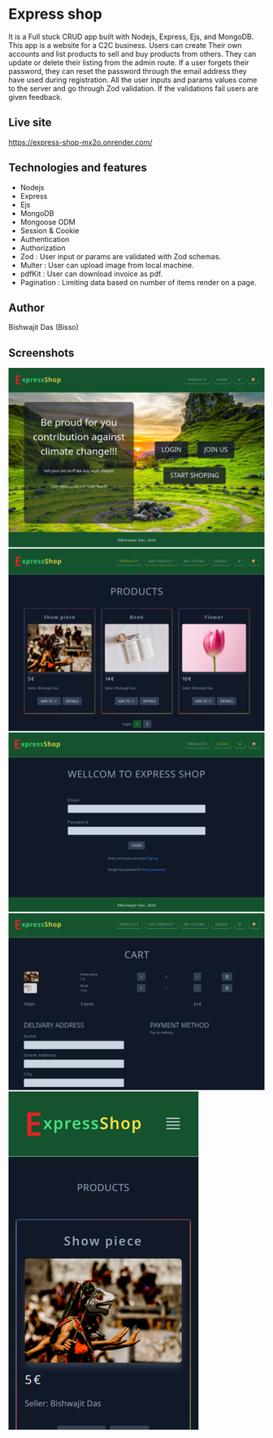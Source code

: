 # Express shop

It is a Full stuck CRUD app built with Nodejs, Express, Ejs, and MongoDB. This app is a website for a C2C business. Users can create Their own accounts and list products to sell and buy products from others. They can update or delete their listing from the admin route. If a user forgets their password, they can reset the password through the email address they have used during registration. All the user inputs and params values come to the server and go through Zod validation. If the validations fail users are given feedback.

## Live site

<a href="https://fine-tick-nightgown.cyclic.app/" target="_blank" >https://express-shop-mx2o.onrender.com/</a>

## Technologies and features

- Nodejs
- Express
- Ejs
- MongoDB
- Mongoose ODM
- Session & Cookie
- Authentication
- Authorization
- Zod : User input or params are validated with Zod schemas.
- Multer : User can upload image from local machine.
- pdfKit : User can download invoice as pdf.
- Pagination : Limiting data based on number of items render on a page.

## Author

Bishwajit Das (Bisso)

## Screenshots

![projuct img](project_screen_shots/project_screenshot_home.png)
![project img](project_screen_shots/project_screenshot_products.png)
![project img](project_screen_shots/project_screenshot_login.png)
![project img](project_screen_shots/project_screenshot_cart.png)
![project img](project_screen_shots/project_screenshot_mobile.png)
